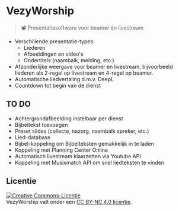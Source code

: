 # VezyWorship
> 📽️ Presentatiesoftware voor beamer én livestream

- Verschillende presentatie-types:
  - Liederen
  - Afbeeldingen en video's
  - Ondertitels (naambalk, melding, etc.)
- Afzonderlijke weergave voor beamer en livestream, bijvoorbeeld liederen als 2-regel op livestream en 4-regel op beamer.
- Automatische liedvertaling d.m.v. DeepL
- Countdown tot begin van de dienst

## TO DO
- Achtergrondafbeelding instelbaar per dienst
- Bijbeltekst toevoegen
- Preset slides (collecte, nazorg, naambalk spreker, etc.)
- Lied-database
- Bijbel-koppeling om Bijbelteksten gemakkelijk in te laden
- Koppeling met Planning Center Online
- Automatisch livestream klaarzetten via Youtube API
- Koppeling met Musixmatch API om snel liedteksten te vinden

## Licentie
<a rel="license" href="https://creativecommons.org/licenses/by-nc/4.0/deed.nl"><img alt="Creative Commons-Licentie" style="border-width:0" src="https://licensebuttons.net/l/by-nc/4.0/88x31.png" /></a><br />VezyWorship valt onder een <a rel="license" href="https://creativecommons.org/licenses/by-nc/4.0/deed.nl">CC BY-NC 4.0 licentie</a>.
